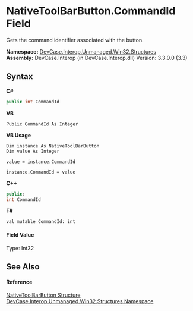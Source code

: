 # NativeToolBarButton.CommandId Field
 

Gets the command identifier associated with the button.

**Namespace:**&nbsp;<a href="N_DevCase_Interop_Unmanaged_Win32_Structures">DevCase.Interop.Unmanaged.Win32.Structures</a><br />**Assembly:**&nbsp;DevCase.Interop (in DevCase.Interop.dll) Version: 3.3.0.0 (3.3)

## Syntax

**C#**<br />
``` C#
public int CommandId
```

**VB**<br />
``` VB
Public CommandId As Integer
```

**VB Usage**<br />
``` VB Usage
Dim instance As NativeToolBarButton
Dim value As Integer

value = instance.CommandId

instance.CommandId = value
```

**C++**<br />
``` C++
public:
int CommandId
```

**F#**<br />
``` F#
val mutable CommandId: int
```


#### Field Value
Type: Int32

## See Also


#### Reference
<a href="T_DevCase_Interop_Unmanaged_Win32_Structures_NativeToolBarButton">NativeToolBarButton Structure</a><br /><a href="N_DevCase_Interop_Unmanaged_Win32_Structures">DevCase.Interop.Unmanaged.Win32.Structures Namespace</a><br />
